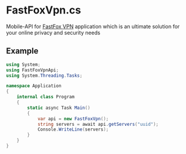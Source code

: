 # FastFoxVpn.cs
Mobile-API for [FastFox VPN](https://play.google.com/store/apps/details?id=com.fastfoxvpn) application which is an ultimate solution for your online privacy and security needs

## Example
```cs
using System;
using FastFoxVpnApi;
using System.Threading.Tasks;

namespace Application
{
    internal class Program
    {
        static async Task Main()
        {
            var api = new FastFoxVpn();
            string servers = await api.getServers("uuid");
            Console.WriteLine(servers);
        }
    }
}
```
